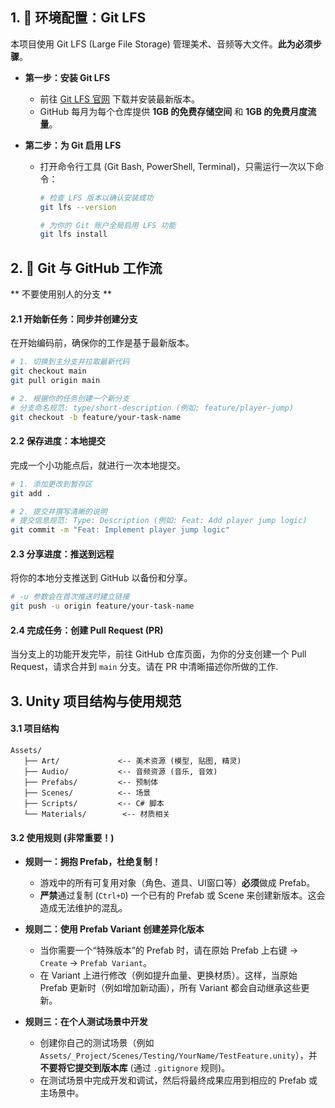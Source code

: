 ## 1. 🔧 环境配置：Git LFS

本项目使用 Git LFS (Large File Storage) 管理美术、音频等大文件。**此为必须步骤**。

* **第一步：安装 Git LFS**
    * 前往 [Git LFS 官网](https://git-lfs.github.com/) 下载并安装最新版本。
    * GitHub 每月为每个仓库提供 **1GB 的免费存储空间** 和 **1GB 的免费月度流量**。

* **第二步：为 Git 启用 LFS**
    * 打开命令行工具 (Git Bash, PowerShell, Terminal)，只需运行一次以下命令：
        ```bash
        # 检查 LFS 版本以确认安装成功
        git lfs --version

        # 为你的 Git 账户全局启用 LFS 功能
        git lfs install
        ```

## 2. 🔄 Git 与 GitHub 工作流
** 不要使用别人的分支 **
#### 2.1 开始新任务：同步并创建分支
在开始编码前，确保你的工作是基于最新版本。

```bash
# 1. 切换到主分支并拉取最新代码
git checkout main
git pull origin main

# 2. 根据你的任务创建一个新分支
# 分支命名规范: type/short-description (例如: feature/player-jump)
git checkout -b feature/your-task-name
```

#### 2.2 保存进度：本地提交
完成一个小功能点后，就进行一次本地提交。

```bash
# 1. 添加更改到暂存区
git add .

# 2. 提交并撰写清晰的说明
# 提交信息规范: Type: Description (例如: Feat: Add player jump logic)
git commit -m "Feat: Implement player jump logic"
```

#### 2.3 分享进度：推送到远程
将你的本地分支推送到 GitHub 以备份和分享。

```bash
# -u 参数会在首次推送时建立链接
git push -u origin feature/your-task-name
```

#### 2.4 完成任务：创建 Pull Request (PR)
当分支上的功能开发完毕，前往 GitHub 仓库页面，为你的分支创建一个 Pull Request，请求合并到 `main` 分支。请在 PR 中清晰描述你所做的工作.

## 3. Unity 项目结构与使用规范

#### 3.1 项目结构

```
Assets/
   ├── Art/             <-- 美术资源 (模型, 贴图, 精灵)
   ├── Audio/           <-- 音频资源 (音乐, 音效)
   ├── Prefabs/         <-- 预制体
   ├── Scenes/          <-- 场景
   ├── Scripts/         <-- C# 脚本
   └── Materials/        <-- 材质相关
```

#### 3.2 使用规则 (非常重要！)

* **规则一：拥抱 Prefab，杜绝复制！**
    * 游戏中的所有可复用对象（角色、道具、UI窗口等）**必须**做成 Prefab。
    * **严禁**通过复制 (`Ctrl+D`) 一个已有的 Prefab 或 Scene 来创建新版本。这会造成无法维护的混乱。

* **规则二：使用 Prefab Variant 创建差异化版本**
    * 当你需要一个“特殊版本”的 Prefab 时，请在原始 Prefab 上右键 -> `Create` -> `Prefab Variant`。
    * 在 Variant 上进行修改（例如提升血量、更换材质）。这样，当原始 Prefab 更新时（例如增加新动画），所有 Variant 都会自动继承这些更新。

* **规则三：在个人测试场景中开发**
    * 创建你自己的测试场景（例如 `Assets/_Project/Scenes/Testing/YourName/TestFeature.unity`），并**不要将它提交到版本库** (通过 `.gitignore` 规则)。
    * 在测试场景中完成开发和调试，然后将最终成果应用到相应的 Prefab 或主场景中。
